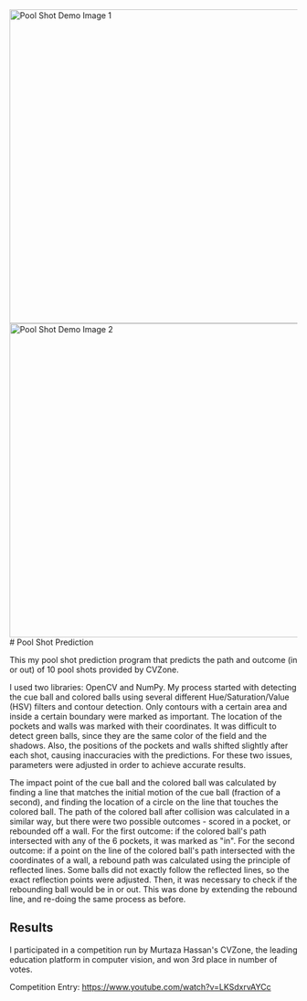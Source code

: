 <img width="550" alt="Pool Shot Demo Image 1" src="https://github.com/user-attachments/assets/2536375b-bea3-4a21-be91-11296d3f771d">
<img width="550" alt="Pool Shot Demo Image 2" src="https://github.com/user-attachments/assets/6c8286f9-9279-4576-bcc5-d1477b63e49f">
# Pool Shot Prediction

This my pool shot prediction program that predicts the path and outcome (in or out) of 10 pool shots provided by CVZone. 

I used two libraries: OpenCV and NumPy. My process started with detecting the cue ball and colored balls using several different Hue/Saturation/Value (HSV) filters and contour detection. Only contours with a certain area and inside a certain boundary were marked as important. The location of the pockets and walls was marked with their coordinates. It was difficult to detect green balls, since they are the same color of the field and the shadows. Also, the positions of the pockets and walls shifted slightly after each shot, causing inaccuracies with the predictions. For these two issues, parameters were adjusted in order to achieve accurate results. 

The impact point of the cue ball and the colored ball was calculated by finding a line that matches the initial motion of the cue ball (fraction of a second), and finding the location of a circle on the line that touches the colored ball. The path of the colored ball after collision was calculated in a similar way, but there were two possible outcomes - scored in a pocket, or rebounded off a wall. For the first outcome: if the colored ball's path intersected with any of the 6 pockets, it was marked as "in". For the second outcome: if a point on the line of the colored ball's path intersected with the coordinates of a wall, a rebound path was calculated using the principle of reflected lines. Some balls did not exactly follow the reflected lines, so the exact reflection points were adjusted. Then, it was necessary to check if the rebounding ball would be in or out. This was done by extending the rebound line, and re-doing the same process as before.

## Results
I participated in a competition run by Murtaza Hassan's CVZone, the leading education platform in computer vision, and won 3rd place in number of votes.

Competition Entry: https://www.youtube.com/watch?v=LKSdxrvAYCc
